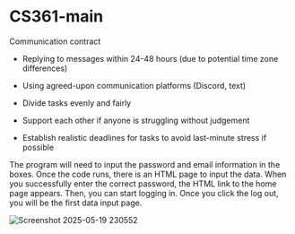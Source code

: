 # CS361-main
Communication contract
- Replying to messages within 24-48 hours (due to potential time zone differences)

- Using agreed-upon communication platforms (Discord, text)

- Divide tasks evenly and fairly

- Support each other if anyone is struggling without judgement

- Establish realistic deadlines for  tasks to avoid last-minute stress if possible

The program will need to input the password and email information in the boxes. Once the code runs, there is an HTML page to input the data. When you successfully enter the correct password, the HTML link to the home page appears. Then, you can start logging in. Once you click the log out, you will be the first data input page.

![Screenshot 2025-05-19 230552](https://github.com/user-attachments/assets/80651eab-e5e8-48cc-9bf5-5d6a66431717)

